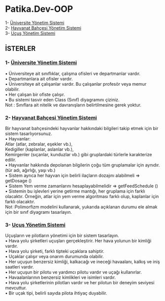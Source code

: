 # Patika.Dev-OOP
1- [Üniversite Yönetim Sistemi](https://github.com/EmineOzbek/Patika.Dev-OOP/blob/main/UniversiteYonetimSistemi.png) <br/>
2- [Hayvanat Bahçesi Yönetim Sistemi](https://github.com/EmineOzbek/Patika.Dev-OOP/blob/main/HayvanatBahcesiYonetimSistemi.png) <br/>
3- [Uçuş Yönetim Sistemi](https://github.com/EmineOzbek/Patika.Dev-OOP/blob/main/UcusYonetimSistemi.png) <br/>

## İSTERLER
### 1- [Üniversite Yönetim Sistemi](https://github.com/EmineOzbek/Patika.Dev-OOP/blob/main/UniversiteYonetimSistemi.png) <br/>
• Üniversiteye ait sınıflıklar, çalışma ofisleri ve departmanlar vardır. <br/>
• Departmanlara ait ofisler vardır. <br/>
• Üniversiteye ait çalışanlar vardır. Bu çalışanlar profesör veya memur olabilir. <br/>
• Her çalışan bir ofiste çalışır. <br/>
• Bu sistemi tasvir eden Class (Sınıf) diyagramını çiziniz. <br/>
Not : Sınıflara ait nitelik ve davranışların belirtilmesine gerek yoktur. <br/>

### 2- [Hayvanat Bahçesi Yönetim Sistemi](https://github.com/EmineOzbek/Patika.Dev-OOP/blob/main/HayvanatBahcesiYonetimSistemi.png) <br/>
Bir hayvanat bahçesindeki hayvanlar hakkındaki bilgileri takip etmek için bir sistem tasarlıyorsunuz.  <br/>
• Hayvanlar: <br/>
  Atlar (atlar, zebralar, eşekler vb.), <br/>
  Kedigiller (kaplanlar, aslanlar vb.), <br/>
  Kemirgenler (sıçanlar, kunduzlar vb.) gibi gruplardaki türlerle karakterize edilir.  <br/>
• Hayvanlar hakkında depolanan bilgilerin çoğu tüm gruplamalar için aynıdır.(tür adı, ağırlığı, yaşı vb.) <br/>
• Sistem ayrıca her hayvan için belirli ilaçların dozajını alabilmeli => getDosage () <br/>
• Sistem Yem verme zamanlarını hesaplayabilmelidir => getFeedSchedule () <br/>
• Sistemin bu işlevleri yerine getirme mantığı, her gruplama için farklı olacaktır. Örneğin, atlar için yem verme algoritması farklı olup, kaplanlar için farklı olacaktır. <br/>
Not :Polimorfizm modelini kullanarak, yukarıda açıklanan durumu ele almak için bir sınıf diyagramı tasarlayın. <br/>

### 3- [Uçuş Yönetim Sistemi](https://github.com/EmineOzbek/Patika.Dev-OOP/blob/main/UcusYonetimSistemi.png) <br/>
Uçuşların ve pilotların yönetimi için bir sistem tasarlayın. <br/>
• Hava yolu şirketleri uçuşları gerçekleştirir. Her hava yolunun bir kimliği vardır. <br/>
• Hava yolu şirketi, farklı tipteki uçaklara sahiptir. <br/>
• Uçaklar çalışır veya onarım durumunda olabilir. <br/>
• Her uçuşun benzersiz kimliği, kalkacağı ve ineceği havaalanı, kalkış ve iniş saatleri vardır. <br/>
• Her uçuşun bir pilotu ve yardımcı pilotu vardır ve uçağı kullanırlar. <br/>
• Havaalanlarının benzersiz kimlikleri ve isimleri vardır. <br/>
• Hava yolu şirketlerinin pilotları vardır ve her pilotun bir deneyim seviyesi mevcuttur. <br/>
• Bir uçak tipi, belirli sayıda pilota ihtiyaç duyabilir. <br/>



